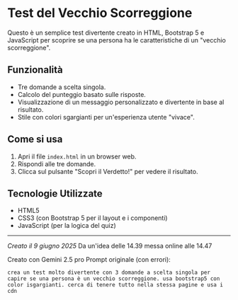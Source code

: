 # Test del Vecchio Scorreggione

Questo è un semplice test divertente creato in HTML, Bootstrap 5 e JavaScript per scoprire se una persona ha le caratteristiche di un "vecchio scorreggione".

## Funzionalità

- Tre domande a scelta singola.
- Calcolo del punteggio basato sulle risposte.
- Visualizzazione di un messaggio personalizzato e divertente in base al risultato.
- Stile con colori sgargianti per un'esperienza utente "vivace".

## Come si usa

1. Apri il file `index.html` in un browser web.
2. Rispondi alle tre domande.
3. Clicca sul pulsante "Scopri il Verdetto!" per vedere il risultato.

## Tecnologie Utilizzate

* HTML5
* CSS3 (con Bootstrap 5 per il layout e i componenti)
* JavaScript (per la logica del quiz)

---
*Creato il 9 giugno 2025*
Da un'idea delle 14.39 messa online alle 14.47

Creato con Gemini 2.5 pro
Prompt originale (con errori):

```
crea un test molto divertente con 3 domande a scelta singola per capire se una persona è un vecchio scorreggione. usa bootstrap5 con color isgargianti. cerca di tenere tutto nella stessa pagine e usa i cdn
```

